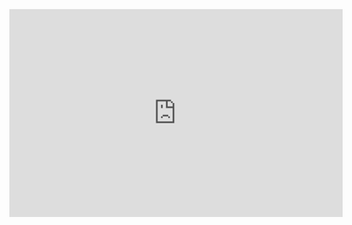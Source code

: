 <iframe title="Report Section" width="600" height="373.5" src="https://app.powerbi.com/view?r=eyJrIjoiYWY2OGYyZDgtZDk4YS00ZGMxLWJlOTgtOTkzNDI2ZWUyOGEyIiwidCI6ImUzNmVlMzhmLTkxYjgtNGRjYS05YjEzLWNhYTUzNjBjOTcxNCIsImMiOjF9" frameborder="0" allowFullScreen="true"></iframe>
